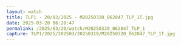 ```yaml
---
layout: watch
title: TLP1 - 20/03/2025 - M20250320_062847_TLP_1T.jpg
date: 2025-03-20 06:28:47
permalink: /2025/03/20/watch/M20250320_062847_TLP_1
capture: TLP1/2025/202503/20250319/M20250320_062847_TLP_1T.jpg
---
```


